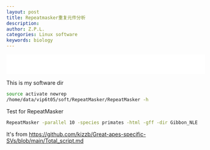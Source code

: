 ```yaml
---
layout: post
title: Repeatmasker重复元件分析
description:
author: Z.P.L.
categories: Linux software
keywords: biology
---
```


<iframe frameborder="no" border="0" marginwidth="0" marginheight="0" width=520 height=52 src="//music.163.com/outchain/player?type=2&id=17177306&auto=1&height=32"></iframe>

This is my software dir

``` sh
source activate newrep
/home/data/vip6t05/soft/RepeatMasker/RepeatMasker -h
```

Test for RepeatMasker

``` sh
RepeatMasker -parallel 10 -species primates -html -gff -dir Gibbon_NLE ~/zhoubin/data/diff_spe_assembly/NLE.fa
```

It's from https://github.com/kizzb/Great-apes-specific-SVs/blob/main/Total_script.md
